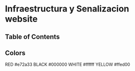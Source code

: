 # Infraestructura y Senalizacion website

## Table of Contents

## Colors

RED #e72a33
BLACK #000000
WHITE #ffffff
YELLOW #ffed00